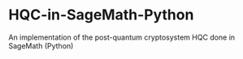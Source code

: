 # HQC-in-SageMath-Python
An implementation of the post-quantum cryptosystem HQC done in SageMath (Python)
